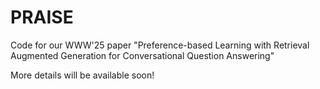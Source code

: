 # PRAISE
Code for our WWW'25 paper "Preference-based Learning with Retrieval Augmented Generation for Conversational Question Answering"

More details will be available soon!
